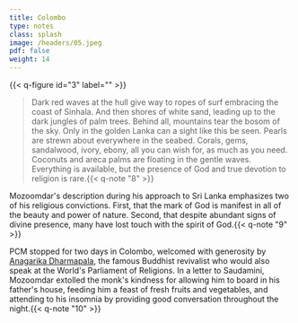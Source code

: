 ```yaml
---
title: Colombo
type: notes
class: splash
image: /headers/05.jpeg
pdf: false
weight: 14
---
```


{{< q-figure id="3" label="" >}}


> Dark red waves at the hull give way to ropes of surf embracing the coast of Sinhala. And then shores of white sand, leading up to the dark jungles of palm trees. Behind all, mountains tear the bosom of the sky. Only in the golden Lanka can a sight like this be seen. Pearls are strewn about everywhere in the seabed. Corals, gems, sandalwood, ivory, ebony, all you can wish for, as much as you need. Coconuts and areca palms are floating in the gentle waves. Everything is available, but the presence of God and true devotion to religion is rare.{{< q-note "8" >}}

Mozoomdar's description during his approach to Sri Lanka emphasizes two of his religious convictions. First, that the mark of God is manifest in all of the beauty and power of nature. Second, that despite abundant signs of divine presence, many have lost touch with the spirit of God.{{< q-note "9" >}}

PCM stopped for two days in Colombo, welcomed with generosity by [Anagarika Dharmapala](/../../of-further-interest/4_dharmapala/), the famous Buddhist revivalist who would also speak at the World's Parliament of Religions. In a letter to Saudamini, Mozoomdar extolled the monk's kindness for allowing him to board in his father's house, feeding him a feast of fresh fruits and vegetables, and attending to his insomnia by providing good conversation throughout the night.{{< q-note "10" >}}
